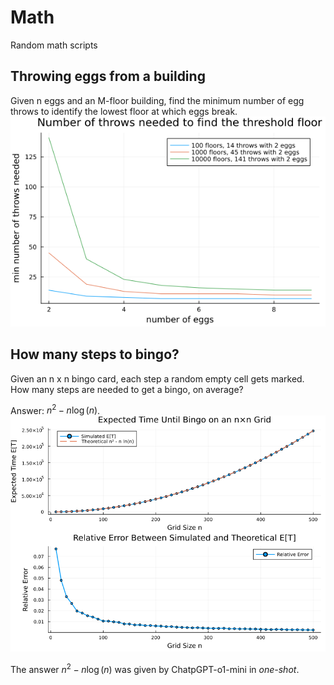 # Math
Random math scripts

## Throwing eggs from a building
Given n eggs and an M-floor building, find the minimum number of egg throws to identify the lowest floor at which eggs break.
![plot: number of egg throws to find threshold floor](number_of_egg_throws_to_find_threshold_floor.png)

## How many steps to bingo?
Given an n x n bingo card, each step a random empty cell gets marked. How many steps are needed to get a bingo, on average?

Answer: $n^2 - n \log(n)$.
![plot: number steps to bingo](bingo_simulation_results.png)

The answer $n^2 - n \log(n)$ was given by ChatpGPT-o1-mini in *one-shot*.
